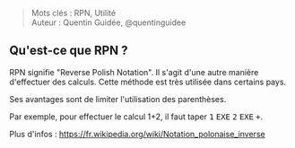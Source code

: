 > Mots clés : RPN, Utilité  
> Auteur : Quentin Guidée, @quentinguidee

## Qu'est-ce que RPN ?

RPN signifie "Reverse Polish Notation". Il s'agit d'une autre manière d'effectuer des calculs. Cette méthode est très utilisée dans certains pays.

Ses avantages sont de limiter l'utilisation des parenthèses.

Par exemple, pour effectuer le calcul 1+2, il faut taper <kbd>1</kbd> <kbd>EXE</kbd> <kbd>2</kbd> <kbd>EXE</kbd> <kbd>+</kbd>.

Plus d'infos : https://fr.wikipedia.org/wiki/Notation_polonaise_inverse
